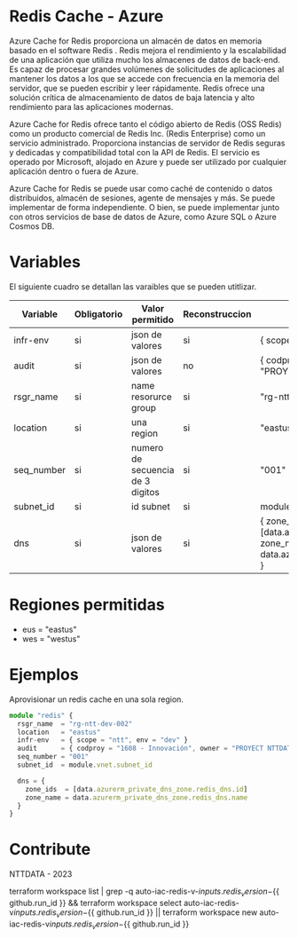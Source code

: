 # Redis Cache  - Azure
Azure Cache for Redis proporciona un almacén de datos en memoria basado en el software Redis . Redis mejora el rendimiento y la escalabilidad de una aplicación que utiliza mucho los almacenes de datos de back-end. Es capaz de procesar grandes volúmenes de solicitudes de aplicaciones al mantener los datos a los que se accede con frecuencia en la memoria del servidor, que se pueden escribir y leer rápidamente. Redis ofrece una solución crítica de almacenamiento de datos de baja latencia y alto rendimiento para las aplicaciones modernas.

Azure Cache for Redis ofrece tanto el código abierto de Redis (OSS Redis) como un producto comercial de Redis Inc. (Redis Enterprise) como un servicio administrado. Proporciona instancias de servidor de Redis seguras y dedicadas y compatibilidad total con la API de Redis. El servicio es operado por Microsoft, alojado en Azure y puede ser utilizado por cualquier aplicación dentro o fuera de Azure.

Azure Cache for Redis se puede usar como caché de contenido o datos distribuidos, almacén de sesiones, agente de mensajes y más. Se puede implementar de forma independiente. O bien, se puede implementar junto con otros servicios de base de datos de Azure, como Azure SQL o Azure Cosmos DB.

# Variables
El siguiente cuadro se detallan las varaibles que se pueden utitlizar.

| Variable   | Obligatorio | Valor permitido        | Reconstruccion | Ejemplo                       |
| ---------- | ----------- | ---------------------- | ---------------| ----------------------------- |
| infr-env   | si          | json de valores        | si             | { scope = "ntt", env = "dev"} |
| audit      | si          | json de valores        | no             | { codproy = "1608 - Innovación", owner = "PROYECT NTTDATA", criticidad = "Alto" } |
| rsgr_name  | si          | name resorurce group   | si             | "rg-ntt-dev-002"              |
| location   | si          | una region             | si             | "eastus"                      |
| seq_number | si          | numero de secuencia de 3 digitos | si   | "001"                         | 
| subnet_id  | si          | id subnet              | si             | module.vnet.subnet_id         |
| dns        | si          | json de valores        | si             | { zone_ids = [data.azurerm_private_dns_zone.redis_dns.id], zone_name = data.azurerm_private_dns_zone.redis_dns.name } |

# Regiones permitidas

-   eus = "eastus"
-   wes = "westus"

# Ejemplos

Aprovisionar un redis cache en una sola region.

```ts
module "redis" {
  rsgr_name  = "rg-ntt-dev-002"
  location   = "eastus"
  infr-env   = { scope = "ntt", env = "dev" }
  audit      = { codproy = "1608 - Innovación", owner = "PROYECT NTTDATA", criticidad = "Alto" }
  seq_number = "001"
  subnet_id  = module.vnet.subnet_id

  dns = {
    zone_ids  = [data.azurerm_private_dns_zone.redis_dns.id]
    zone_name = data.azurerm_private_dns_zone.redis_dns.name
  }
}
```

# Contribute
NTTDATA - 2023



terraform workspace list | grep -q auto-iac-redis-v-${{ inputs.redis_version }}-${{ github.run_id }} && terraform workspace select auto-iac-redis-v${{ inputs.redis_version }}-${{ github.run_id }} || terraform workspace new auto-iac-redis-v${{ inputs.redis_version }}-${{ github.run_id }}
